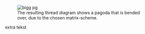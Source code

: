 
<figure class="f-img-l3">
 <img alt="bigg pg"
  src="https://maetempels.github.io/MAE-gf/images_wt/gf-pg-bigg.png">
  <figcaption>The resulting thread diagram shows a pagoda that is bended over, due to the chosen matrix-scheme.</figcaption>
 </figure>
<p class="f-txt-l3">extra tekst</p>
